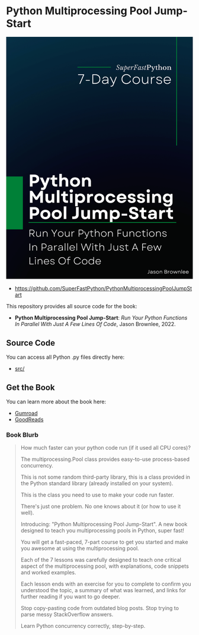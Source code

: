 # Python Multiprocessing Pool Jump-Start

![Python Multiprocessing Pool Jump-Start](cover.png)

* <https://github.com/SuperFastPython/PythonMultiprocessingPoolJumpStart>

This repository provides all source code for the book:

* **Python Multiprocessing Pool Jump-Start**: _Run Your Python Functions In Parallel With Just A Few Lines Of Code_, Jason Brownlee, 2022.


## Source Code
You can access all Python .py files directly here:

* [src/](src/)

## Get the Book

You can learn more about the book here:

* [Gumroad](https://superfastpython.gumroad.com/l/pmpj)
* [GoodReads](https://www.goodreads.com/book/show/61606103-python-multiprocessing-pool-jump-start)

### Book Blurb

> How much faster can your python code run (if it used all CPU cores)?
>
> The multiprocessing.Pool class provides easy-to-use process-based concurrency.
>
> This is not some random third-party library, this is a class provided in the Python standard library (already installed on your system).
>
> This is the class you need to use to make your code run faster.
>
> There's just one problem. No one knows about it (or how to use it well).
>
> Introducing: "Python Multiprocessing Pool Jump-Start". A new book designed to teach you multiprocessing pools in Python, super fast!
>
> You will get a fast-paced, 7-part course to get you started and make you awesome at using the multiprocessing pool.
>
> Each of the 7 lessons was carefully designed to teach one critical aspect of the multiprocessing pool, with explanations, code snippets and worked examples.
>
> Each lesson ends with an exercise for you to complete to confirm you understood the topic, a summary of what was learned, and links for further reading if you want to go deeper.
>
> Stop copy-pasting code from outdated blog posts.
> Stop trying to parse messy StackOverflow answers.
>
> Learn Python concurrency correctly, step-by-step.
